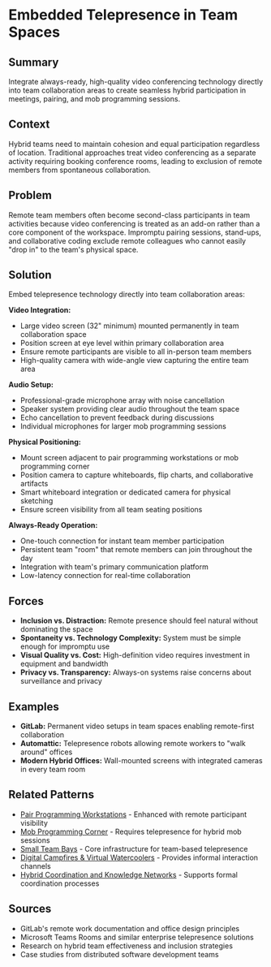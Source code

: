 ---
---
# Embedded Telepresence in Team Spaces

## Summary
Integrate always-ready, high-quality video conferencing technology directly into team collaboration areas to create seamless hybrid participation in meetings, pairing, and mob programming sessions.

## Context
Hybrid teams need to maintain cohesion and equal participation regardless of location. Traditional approaches treat video conferencing as a separate activity requiring booking conference rooms, leading to exclusion of remote members from spontaneous collaboration.

## Problem
Remote team members often become second-class participants in team activities because video conferencing is treated as an add-on rather than a core component of the workspace. Impromptu pairing sessions, stand-ups, and collaborative coding exclude remote colleagues who cannot easily "drop in" to the team's physical space.

## Solution
Embed telepresence technology directly into team collaboration areas:

**Video Integration:**
- Large video screen (32" minimum) mounted permanently in team collaboration space
- Position screen at eye level within primary collaboration area
- Ensure remote participants are visible to all in-person team members
- High-quality camera with wide-angle view capturing the entire team area

**Audio Setup:**
- Professional-grade microphone array with noise cancellation
- Speaker system providing clear audio throughout the team space
- Echo cancellation to prevent feedback during discussions
- Individual microphones for larger mob programming sessions

**Physical Positioning:**
- Mount screen adjacent to pair programming workstations or mob programming corner
- Position camera to capture whiteboards, flip charts, and collaborative artifacts
- Smart whiteboard integration or dedicated camera for physical sketching
- Ensure screen visibility from all team seating positions

**Always-Ready Operation:**
- One-touch connection for instant team member participation
- Persistent team "room" that remote members can join throughout the day
- Integration with team's primary communication platform
- Low-latency connection for real-time collaboration

## Forces
- **Inclusion vs. Distraction:** Remote presence should feel natural without dominating the space
- **Spontaneity vs. Technology Complexity:** System must be simple enough for impromptu use
- **Visual Quality vs. Cost:** High-definition video requires investment in equipment and bandwidth
- **Privacy vs. Transparency:** Always-on systems raise concerns about surveillance and privacy

## Examples
- **GitLab:** Permanent video setups in team spaces enabling remote-first collaboration
- **Automattic:** Telepresence robots allowing remote workers to "walk around" offices
- **Modern Hybrid Offices:** Wall-mounted screens with integrated cameras in every team room

## Related Patterns
- [Pair Programming Workstations](../architectural-spatial/pair-programming-workstations.md) - Enhanced with remote participant visibility
- [Mob Programming Corner](../architectural-spatial/mob-programming-corner.md) - Requires telepresence for hybrid mob sessions
- [Small Team Bays](../architectural-spatial/small-team-bays.md) - Core infrastructure for team-based telepresence
- [Digital Campfires & Virtual Watercoolers](digital-campfires-virtual-watercoolers.md) - Provides informal interaction channels
- [Hybrid Coordination and Knowledge Networks](hybrid-coordination-knowledge-networks.md) - Supports formal coordination processes

## Sources
- GitLab's remote work documentation and office design principles
- Microsoft Teams Rooms and similar enterprise telepresence solutions
- Research on hybrid team effectiveness and inclusion strategies
- Case studies from distributed software development teams